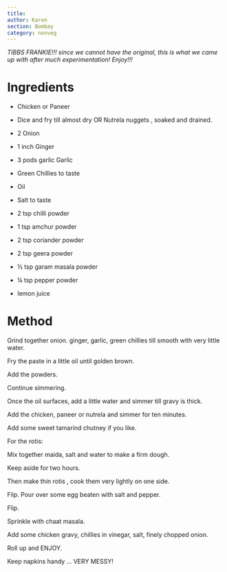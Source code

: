 ```yaml
---
title: 
author: Karen
section: Bombay
category: nonveg
---
```

_TIBBS FRANKIE!!! since we cannot have the original, this is what we came up with after much experimentation! Enjoy!!!_

# Ingredients

* Chicken or Paneer
* Dice and fry till almost dry OR Nutrela nuggets , soaked and drained.
* 2 Onion
* 1 inch Ginger
* 3 pods garlic Garlic
* Green Chillies to taste
* Oil
* Salt to taste


* 2 tsp chilli powder
* 1 tsp amchur powder
* 2 tsp coriander powder
* 2 tsp geera powder
* ½ tsp garam masala powder
* ¼ tsp pepper powder
* lemon juice


# Method
Grind together onion. ginger, garlic, green chillies till smooth with very little water.

Fry the paste in a little oil until golden brown.

Add the powders.

Continue simmering.

Once the oil surfaces, add a little water and simmer till gravy is thick.

Add the chicken, paneer or nutrela and simmer for ten minutes.

Add some sweet tamarind chutney if you like.
 
For the rotis:

Mix together maida, salt and water to make a firm dough.

Keep aside for two hours.

Then make thin rotis , cook them very lightly on one side.

Flip. Pour over some egg beaten with salt and pepper.

Flip.

Sprinkle with chaat masala.

Add some chicken  gravy, chillies in vinegar, salt, finely chopped onion.

Roll up and ENJOY.

Keep napkins handy … VERY MESSY!
 

